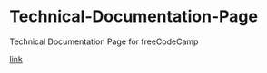 # Technical-Documentation-Page
Technical Documentation Page for freeCodeCamp

[link](https://a-sep.github.io/Technical-Documentation-Page/) 
